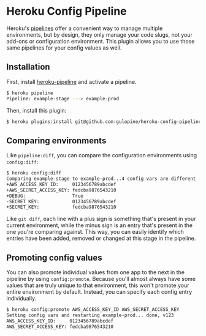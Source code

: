 # Heroku Config Pipeline

Heroku's [pipelines](https://devcenter.heroku.com/articles/labs-pipelines) offer
a convenient way to manage multiple environments, but by design, they only
manage your code slugs, not your add-ons or configuration environment. This
plugin allows you to use those same pipelines for your config values as well.

## Installation

First, install [heroku-pipeline](https://github.com/heroku/heroku-pipeline) and
activate a pipeline.

``` bash
$ heroku pipeline
Pipeline: example-stage ---> example-prod
```

Then, install this plugin:

``` bash
$ heroku plugins:install git@github.com:gulopine/heroku-config-pipeline.git
```

## Comparing environments

Like `pipeline:diff`, you can compare the configuration environments using
`config:diff`:

``` bash
$ heroku config:diff
Comparing example-stage to example-prod...4 config vars are different
+AWS_ACCESS_KEY_ID:     0123456789abcdef
+AWS_SECRET_ACCESS_KEY: fedcba9876543210
+DEBUG:                 True
-SECRET_KEY:            0123456789abcdef
+SECRET_KEY:            fedcba9876543210
```

Like `git diff`, each line with a plus sign is something that's present in your
current environment, while the minus sign is an entry that's present in the
one you're comparing against. This way, you can easily identify which entries
have been added, removed or changed at this stage in the pipeline.

## Promoting config values

You can also promote individual values from one app to the next in the pipeline
by using `config:promote`. Because you'll almost always have some values that
are truly unique to that environment, this won't promote your entire environment
by default. Instead, you can specify each config entry individually.

``` bash
$ heroku config:promote AWS_ACCESS_KEY_ID AWS_SECRET_ACCESS_KEY
Setting config vars and restarting example-prod... done, v123
AWS_ACCESS_KEY_ID:     0123456789abcdef
AWS_SECRET_ACCESS_KEY: fedcba9876543210
```
